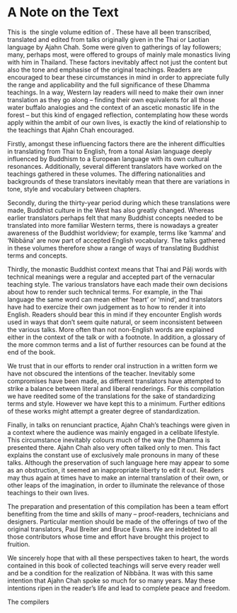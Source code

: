 A Note on the Text
==================

<span class="dropcaps-first" markdown="1">T</span><span
class="dropcaps-words" markdown="1">his is</span>&nbsp; the single
volume edition of . These have all been transcribed, translated and
edited from talks originally given in the Thai or Laotian language by
Ajahn Chah. Some were given to gatherings of lay followers; many,
perhaps most, were offered to groups of mainly male monastics living
with him in Thailand. These factors inevitably affect not just the
content but also the tone and emphasise of the original teachings.
Readers are encouraged to bear these circumstances in mind in order to
appreciate fully the range and applicability and the full significance
of these Dhamma teachings. In a way, Western lay readers will need to
make their own inner translation as they go along – finding their own
equivalents for all those water buffalo analogies and the context of an
ascetic monastic life in the forest – but this kind of engaged
reflection, contemplating how these words apply within the ambit of our
own lives, is exactly the kind of relationship to the teachings that
Ajahn Chah encouraged.

Firstly, amongst these influencing factors there are the inherent
difficulties in translating from Thai to English, from a tonal Asian
language deeply influenced by Buddhism to a European language with its
own cultural resonances. Additionally, several different translators
have worked on the teachings gathered in these volumes. The differing
nationalities and backgrounds of these translators inevitably mean that
there are variations in tone, style and vocabulary between chapters.

Secondly, during the thirty-year period during which these translations
were made, Buddhist culture in the West has also greatly changed.
Whereas earlier translators perhaps felt that many Buddhist concepts
needed to be translated into more familiar Western terms, there is
nowadays a greater awareness of the Buddhist worldview; for example,
terms like ‘kamma’ and ‘Nibbāna’ are now part of accepted English
vocabulary. The talks gathered in these volumes therefore show a range
of ways of translating Buddhist terms and concepts.

Thirdly, the monastic Buddhist context means that Thai and Pāḷi words
with technical meanings were a regular and accepted part of the
vernacular teaching style. The various translators have each made their
own decisions about how to render such technical terms. For example, in
the Thai language the same word can mean either ‘heart’ or ‘mind’, and
translators have had to exercize their own judgement as to how to render
it into English. Readers should bear this in mind if they encounter
English words used in ways that don’t seem quite natural, or seem
inconsistent between the various talks. More often than not non-English
words are explained either in the context of the talk or with a
footnote. In addition, a glossary of the more common terms and a list of
further resources can be found at the end of the book.

We trust that in our efforts to render oral instruction in a written
form we have not obscured the intentions of the teacher. Inevitably some
compromises have been made, as different translators have attempted to
strike a balance between literal and liberal renderings. For this
compilation we have reedited some of the translations for the sake of
standardizing terms and style. However we have kept this to a minimum.
Further editions of these works might attempt a greater degree of
standardization.

Finally, in talks on renunciant practice, Ajahn Chah’s teachings were
given in a context where the audience was mainly engaged in a celibate
lifestyle. This circumstance inevitably colours much of the way the
Dhamma is presented there. Ajahn Chah also very often talked only to
men. This fact explains the constant use of exclusively male pronouns in
many of these talks. Although the preservation of such language here may
appear to some as an obstruction, it seemed an inappropriate liberty to
edit it out. Readers may thus again at times have to make an internal
translation of their own, or other leaps of the imagination, in order to
illuminate the relevance of those teachings to their own lives.

The preparation and presentation of this compilation has been a team
effort benefiting from the time and skills of many – proof-readers,
technicians and designers. Particular mention should be made of the
offerings of two of the original translators, Paul Breiter and Bruce
Evans. We are indebted to all those contributors whose time and effort
have brought this project to fruition.

We sincerely hope that with all these perspectives taken to heart, the
words contained in this book of collected teachings will serve every
reader well and be a condition for the realization of Nibbāna. It was
with this same intention that Ajahn Chah spoke so much for so many
years. May these intentions ripen in the reader’s life and lead to
complete peace and freedom.

The compilers
